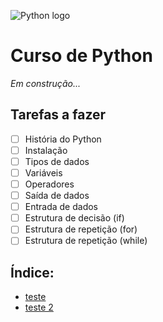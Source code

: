 ![Python logo](https://www.python.org/static/community_logos/python-logo-generic.svg)
# Curso de Python

_Em construção..._

## Tarefas a fazer
- [ ] História do Python
- [ ] Instalação
- [ ] Tipos de dados
- [ ] Variáveis
- [ ] Operadores
- [ ] Saída de dados
- [ ] Entrada de dados
- [ ] Estrutura de decisão (if)
- [ ] Estrutura de repetição (for)
- [ ] Estrutura de repetição (while)

## Índice:
* [teste](#curso-de-python)
* [teste 2](##tarefas)

